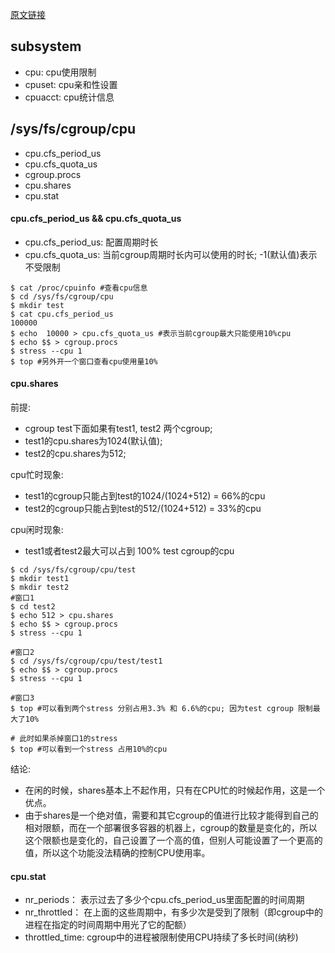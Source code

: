 [原文链接](https://segmentfault.com/a/1190000008323952)
## subsystem
- cpu: cpu使用限制
- cpuset: cpu亲和性设置
- cpuacct: cpu统计信息

## /sys/fs/cgroup/cpu
- cpu.cfs_period_us  
- cpu.cfs_quota_us
- cgroup.procs
- cpu.shares
- cpu.stat


#### cpu.cfs_period_us && cpu.cfs_quota_us
- cpu.cfs_period_us: 配置周期时长
- cpu.cfs_quota_us: 当前cgroup周期时长内可以使用的时长; -1(默认值)表示不受限制
```cassandraql
$ cat /proc/cpuinfo #查看cpu信息
$ cd /sys/fs/cgroup/cpu
$ mkdir test
$ cat cpu.cfs_period_us
100000
$ echo  10000 > cpu.cfs_quota_us #表示当前cgroup最大只能使用10%cpu
$ echo $$ > cgroup.procs
$ stress --cpu 1
$ top #另外开一个窗口查看cpu使用量10%
```

#### cpu.shares
前提: 
- cgroup test下面如果有test1, test2 两个cgroup;
- test1的cpu.shares为1024(默认值); 
- test2的cpu.shares为512;

cpu忙时现象: 
- test1的cgroup只能占到test的1024/(1024+512) = 66%的cpu
- test2的cgroup只能占到test的512/(1024+512) = 33%的cpu

cpu闲时现象:
- test1或者test2最大可以占到 100% test cgroup的cpu

```
$ cd /sys/fs/cgroup/cpu/test
$ mkdir test1
$ mkdir test2
#窗口1
$ cd test2
$ echo 512 > cpu.shares
$ echo $$ > cgroup.procs
$ stress --cpu 1 

#窗口2
$ cd /sys/fs/cgroup/cpu/test/test1   
$ echo $$ > cgroup.procs
$ stress --cpu 1

#窗口3
$ top #可以看到两个stress 分别占用3.3% 和 6.6%的cpu; 因为test cgroup 限制最大了10%

# 此时如果杀掉窗口1的stress
$ top #可以看到一个stress 占用10%的cpu
```
结论:
- 在闲的时候，shares基本上不起作用，只有在CPU忙的时候起作用，这是一个优点。
- 由于shares是一个绝对值，需要和其它cgroup的值进行比较才能得到自己的相对限额，而在一个部署很多容器的机器上，cgroup的数量是变化的，所以这个限额也是变化的，自己设置了一个高的值，但别人可能设置了一个更高的值，所以这个功能没法精确的控制CPU使用率。

#### cpu.stat
- nr_periods： 表示过去了多少个cpu.cfs_period_us里面配置的时间周期
- nr_throttled： 在上面的这些周期中，有多少次是受到了限制（即cgroup中的进程在指定的时间周期中用光了它的配额）
- throttled_time: cgroup中的进程被限制使用CPU持续了多长时间(纳秒)
